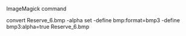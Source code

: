 ImageMagick command

convert Reserve_6.bmp -alpha set -define bmp:format=bmp3 -define bmp3:alpha=true Reserve_6.bmp


